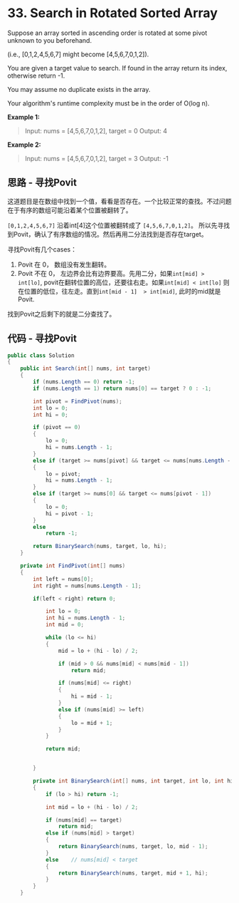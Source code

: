 # 33. Search in Rotated Sorted Array

Suppose an array sorted in ascending order is rotated at some pivot unknown to you beforehand.

(i.e., [0,1,2,4,5,6,7] might become [4,5,6,7,0,1,2]).

You are given a target value to search. If found in the array return its index, otherwise return -1.

You may assume no duplicate exists in the array.

Your algorithm's runtime complexity must be in the order of O(log n).

**Example 1:**

> Input: nums = [4,5,6,7,0,1,2], target = 0
> Output: 4

**Example 2:**

> Input: nums = [4,5,6,7,0,1,2], target = 3
> Output: -1

## 思路 - 寻找Povit

这道题目是在数组中找到一个值，看看是否存在。一个比较正常的查找。不过问题在于有序的数组可能沿着某个位置被翻转了。

`[0,1,2,4,5,6,7]` 沿着int[4]这个位置被翻转成了 `[4,5,6,7,0,1,2]`。 所以先寻找到Povit，确认了有序数组的情况。然后再用二分法找到是否存在target。

寻找Povit有几个cases：

1. Povit 在 0， 数组没有发生翻转。
2. Povit 不在 0， 左边界会比有边界要高。先用二分，如果`int[mid] > int[lo]`, povit在翻转位置的高位，还要往右走。如果`int[mid] < int[lo]` 则在位置的低位，往左走。直到`int[mid - 1]  > int[mid]`, 此时的mid就是Povit.

找到Povit之后剩下的就是二分查找了。

## 代码 - 寻找Povit

```csharp
public class Solution
{
    public int Search(int[] nums, int target)
    {
        if (nums.Length == 0) return -1;
        if (nums.Length == 1) return nums[0] == target ? 0 : -1;

        int pivot = FindPivot(nums);
        int lo = 0;
        int hi = 0;

        if (pivot == 0)
        {
            lo = 0;
            hi = nums.Length - 1;
        }
        else if (target >= nums[pivot] && target <= nums[nums.Length - 1])
        {
            lo = pivot;
            hi = nums.Length - 1;
        }
        else if (target >= nums[0] && target <= nums[pivot - 1])
        {
            lo = 0;
            hi = pivot - 1;
        }
        else
            return -1;

        return BinarySearch(nums, target, lo, hi);
    }

    private int FindPivot(int[] nums)
    {
        int left = nums[0];
        int right = nums[nums.Length - 1];

        if(left < right) return 0;

            int lo = 0;
            int hi = nums.Length - 1;
            int mid = 0;

            while (lo <= hi)
            {
                mid = lo + (hi - lo) / 2;

                if (mid > 0 && nums[mid] < nums[mid - 1])
                    return mid;

                if (nums[mid] <= right)
                {
                    hi = mid - 1;
                }
                else if (nums[mid] >= left)
                {
                    lo = mid + 1;
                }
            }

            return mid;


        }

        private int BinarySearch(int[] nums, int target, int lo, int hi)
        {
            if (lo > hi) return -1;

            int mid = lo + (hi - lo) / 2;

            if (nums[mid] == target)
                return mid;
            else if (nums[mid] > target)
            {
                return BinarySearch(nums, target, lo, mid - 1);
            }
            else    // nums[mid] < target
            {
                return BinarySearch(nums, target, mid + 1, hi);
            }
        }
    }
```
